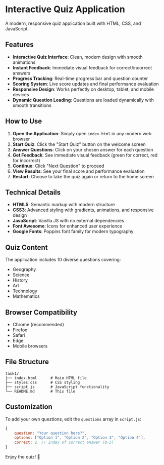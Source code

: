 # Interactive Quiz Application

A modern, responsive quiz application built with HTML, CSS, and JavaScript.

## Features

- **Interactive Quiz Interface**: Clean, modern design with smooth animations
- **Instant Feedback**: Immediate visual feedback for correct/incorrect answers
- **Progress Tracking**: Real-time progress bar and question counter
- **Scoring System**: Live score updates and final performance evaluation
- **Responsive Design**: Works perfectly on desktop, tablet, and mobile devices
- **Dynamic Question Loading**: Questions are loaded dynamically with smooth transitions

## How to Use

1. **Open the Application**: Simply open `index.html` in any modern web browser
2. **Start Quiz**: Click the "Start Quiz" button on the welcome screen
3. **Answer Questions**: Click on your chosen answer for each question
4. **Get Feedback**: See immediate visual feedback (green for correct, red for incorrect)
5. **Continue**: Click "Next Question" to proceed
6. **View Results**: See your final score and performance evaluation
7. **Restart**: Choose to take the quiz again or return to the home screen

## Technical Details

- **HTML5**: Semantic markup with modern structure
- **CSS3**: Advanced styling with gradients, animations, and responsive design
- **JavaScript**: Vanilla JS with no external dependencies
- **Font Awesome**: Icons for enhanced user experience
- **Google Fonts**: Poppins font family for modern typography

## Quiz Content

The application includes 10 diverse questions covering:
- Geography
- Science
- History
- Art
- Technology
- Mathematics

## Browser Compatibility

- Chrome (recommended)
- Firefox
- Safari
- Edge
- Mobile browsers

## File Structure

```
task1/
├── index.html      # Main HTML file
├── styles.css      # CSS styling
├── script.js       # JavaScript functionality
└── README.md       # This file
```

## Customization

To add your own questions, edit the `questions` array in `script.js`:

```javascript
{
    question: "Your question here?",
    options: ["Option 1", "Option 2", "Option 3", "Option 4"],
    correct: 2  // Index of correct answer (0-3)
}
```

Enjoy the quiz! 🎉
